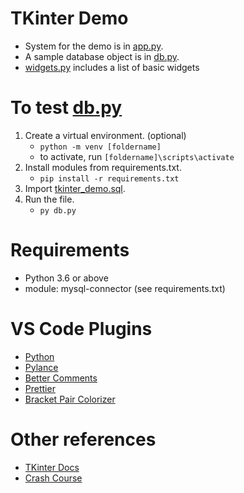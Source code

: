 # TKinter Demo

* System for the demo is in [app.py](app.py).
* A sample database object is in [db.py](db.py).
* [widgets.py](widgets.py) includes a list of basic widgets

# To test [db.py](db.py)

1. Create a virtual environment. (optional)
    - ```python -m venv [foldername]```
    - to activate, run ```[foldername]\scripts\activate```
2. Install modules from requirements.txt.
    - ```pip install -r requirements.txt```
3. Import [tkinter_demo.sql](tkinter_demo.sql).
4. Run the file.
    - ```py db.py```

# Requirements
* Python 3.6 or above
* module: mysql-connector (see requirements.txt)

# VS Code Plugins
* [Python](https://marketplace.visualstudio.com/items?itemName=ms-python.python)
* [Pylance](https://marketplace.visualstudio.com/items?itemName=ms-python.vscode-pylance)
* [Better Comments](https://marketplace.visualstudio.com/items?itemName=aaron-bond.better-comments)
* [Prettier](https://marketplace.visualstudio.com/items?itemName=esbenp.prettier-vscode)
* [Bracket Pair Colorizer](https://marketplace.visualstudio.com/items?itemName=CoenraadS.bracket-pair-colorizer)

# Other references
* [TKinter Docs](https://tkdocs.com/shipman/index.html)
* [Crash Course](https://www.youtube.com/watch?v=YXPyB4XeYLA)